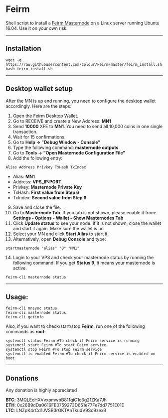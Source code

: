 # Feirm
Shell script to install a [Feirm Masternode](https://feirm.com) on a Linux server running Ubuntu 16.04. Use it on your own risk.
***

## Installation
```
wget -q https://raw.githubusercontent.com/zoldur/Feirm/master/feirm_install.sh
bash feirm_install.sh
```
***

## Desktop wallet setup  

After the MN is up and running, you need to configure the desktop wallet accordingly. Here are the steps:  
1. Open the Feirm Desktop Wallet.  
2. Go to RECEIVE and create a New Address: **MN1**  
3. Send **10000** XFE to **MN1**. You need to send all 10,000 coins in one single transaction.
4. Wait for 15 confirmations.  
5. Go to **Help -> "Debug Window - Console"**  
6. Type the following command: **masternode outputs**  
7. Go to  **Tools -> "Open Masternode Configuration File"**
8. Add the following entry:
```
Alias Address Privkey TxHash TxIndex
```
* Alias: **MN1**
* Address: **VPS_IP:PORT**
* Privkey: **Masternode Private Key**
* TxHash: **First value from Step 6**
* TxIndex:  **Second value from Step 6**
9. Save and close the file.
10. Go to **Masternode Tab**. If you tab is not shown, please enable it from: **Settings - Options - Wallet - Show Masternodes Tab**
11. Click **Update status** to see your node. If it is not shown, close the wallet and start it again. Make sure the wallet is un
12. Select your MN and click **Start Alias** to start it.
13. Alternatively, open **Debug Console** and type:
```
startmasternode "alias" "0" "MN1"
``` 
14. Login to your VPS and check your masternode status by running the following command. If you get **Status 9**, it means your masternode is active.
```
feirm-cli masternode status
```
***

## Usage:
```
feirm-cli mnsync status
feirm-cli masternode status  
feirm-cli getinfo
```
Also, if you want to check/start/stop **Feirm**, run one of the following commands as **root**:

```
systemctl status Feirm #To check if Feirm service is running  
systemctl start Feirm #To start Feirm service  
systemctl stop Feirm #To stop Feirm service  
systemctl is-enabled Feirm #To check if Feirm service is enabled on boot  
```  
***

## Donations

Any donation is highly appreciated

**BTC**: 3MQLEcHXVvxpmwbB811qiC1c6g21ZKa7Jh  
**ETH**: 0x26B9dDa0616FE0759273D651e77Fe7dd7751E01E  
**LTC**: LNZpK4rCd1JVSB3rGKTAnTkudV9So9zexB  
